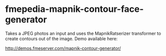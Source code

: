 fmepedia-mapnik-contour-face-generator
======================================

Takes a JPEG photos an input and uses the MapnikRatserizer transformer to create contours out of the image. Demo available here:

http://demos.fmeserver.com/mapnik-contour-generator/